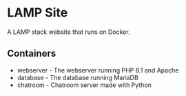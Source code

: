 # LAMP Site

A LAMP stack website that runs on Docker.

## Containers
- webserver - The webserver running PHP 8.1 and Apache
- database - The database running MariaDB
- chatroom - Chatroom server made with Python
